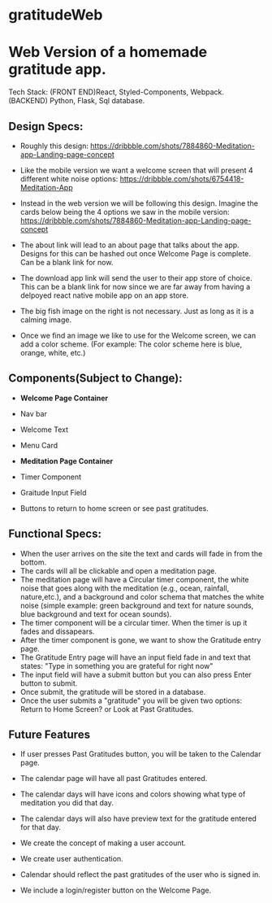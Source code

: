 # gratitudeWeb

# Web Version of a homemade gratitude app.

Tech Stack: (FRONT END)React, Styled-Components, Webpack. (BACKEND) Python, Flask, Sql database.

## Design Specs:
* Roughly this design: https://dribbble.com/shots/7884860-Meditation-app-Landing-page-concept

* Like the mobile version we want a welcome screen that will present 4 different white noise options: https://dribbble.com/shots/6754418-Meditation-App
* Instead in the web version we will be following this design. Imagine the cards below being the 4 options we saw in the mobile version: https://dribbble.com/shots/7884860-Meditation-app-Landing-page-concept
* The about link will lead to an about page that talks about the app. Designs for this can be hashed out once Welcome Page is complete. Can be a blank link for now.
* The download app link will send the user to their app store of choice. This can be a blank link for now since we are far away from having a delpoyed react native mobile app on an app store.
* The big fish image on the right is not necessary. Just as long as it is a calming image.
* Once we find an image we like to use for the Welcome screen, we can add a color scheme. (For example: The color scheme here is blue, orange, white, etc.)

## Components(Subject to Change):
* **Welcome Page Container**
* Nav bar
* Welcome Text
* Menu Card

* **Meditation Page Container**
* Timer Component
* Graitude Input Field

* Buttons to return to home screen or see past gratitudes.


## Functional Specs:
* When the user arrives on the site the text and cards will fade in from the bottom.
* The cards will all be clickable and open a meditation page.
* The meditation page will have a Circular timer component, the white noise that goes along with the meditation (e.g., ocean, rainfall, nature,etc.), and a background and color schema that matches the white noise (simple example: green background and text for nature sounds, blue background and text for ocean sounds).
* The timer component will be a circular timer. When the timer is up it fades and dissapears.
* After the timer component is gone, we want to show the Gratitude entry page.
* The Gratitude Entry page will have an input field fade in and text that states: "Type in something you are grateful for right now"
* The input field will have a submit button but you can also press Enter button to submit.
* Once submit, the gratitude will be stored in a database.
* Once the user submits a "gratitude" you will be given two options: Return to Home Screen? or Look at Past Gratitudes.


## Future Features
* If user presses Past Gratitudes button, you will be taken to the Calendar page.
* The calendar page will have all past Gratitudes entered.
* The calendar days will have icons and colors showing what type of meditation you did that day.
* The calendar days will also have preview text for the gratitude entered for that day.

* We create the concept of making a user account.
* We create user authentication.
* Calendar should reflect the past gratitudes of the user who is signed in.
* We include a login/register button on the Welcome Page.








